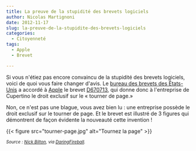 ```yaml
---
title: La preuve de la stupidité des brevets logiciels
author: Nicolas Martignoni
date: 2012-11-17
slug: la-preuve-de-la-stupidite-des-brevets-logiciels
categories:
  - Citoyenneté
tags:
  - Apple
  - Brevet

---
```

Si vous n'étiez pas encore convaincu de la stupidité des brevets logiciels, voici de quoi vous faire changer d'avis. Le [bureau des brevets des États-Unis][1] a accordé à [Apple][2] le brevet [D670713][3], qui donne donc à l'entreprise de Cupertino le droit exclusif sur le « tourner de page.»

Non, ce n'est pas une blague, vous avez bien lu : une entreprise possède le droit exclusif sur le tourner de page. Et le brevet est illustré de 3 figures qui démontrent de façon évidente la nouveauté cette invention !

{{< figure src="tourner-page.jpg" alt="Tournez la page" >}}

<small>_Source : [Nick Bilton][4], via [DaringFireball][5]._</small>

 [1]: https://www.uspto.gov/ "United States Patent and Trademark Office"
 [2]: https://apple.com/ "Apple"
 [3]: http://www.uspto.gov/web/patents/patog/week46/OG/html/1384-2/USD0670713-20121113.html "Brevet D670713"
 [4]: https://bits.blogs.nytimes.com/2012/11/16/apple-now-owns-the-page-turn
 [5]: https://daringfireball.net/linked/2012/11/16/shitty-page-turn-patent

<!--more-->
